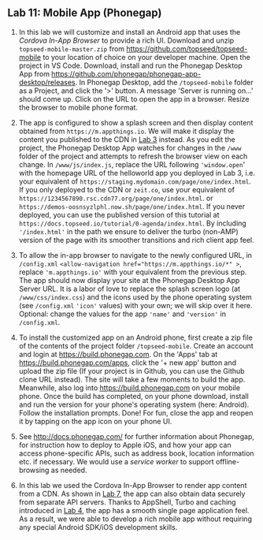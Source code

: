 ## Lab 11: Mobile App (Phonegap) 

1. In this lab we will customize and install an Android app that uses the _Cordova In-App Browser_ to provide a rich UI. Download and unzip `topseed-mobile-master.zip` from <a href='https://github.com/topseed/topseed-mobile' target='_blank'>https://github.com/topseed/topseed-mobile</a> to your location of choice on your developer machine. Open the project in VS Code. Download, install and run the Phonegap Desktop App from <a href='https://github.com/phonegap/phonegap-app-desktop/releases' target='_blank'>https://github.com/phonegap/phonegap-app-desktop/releases</a>. In Phonegap Desktop, add the `/topseed-mobile` folder as a Project, and click the '>' button. A message 'Server is running on...' should come up. Click on the URL to open the app in a browser. Resize the browser to mobile phone format. 

2. The app is configured to show a splash screen and then display content obtained from `https://m.appthings.io`. We will make it display the content you published to the CDN in [Lab 3](./3-goLive/) instead. As you edit the project, the Phonegap Desktop App watches for changes in the `/www` folder of the project and attempts to refresh the browser view on each change. In `/www/js/index.js`, replace the URL following `'window.open`' with the homepage URL of the helloworld app you deployed in Lab 3, i.e. your equivalent of `https://staging.mydomain.com/page/one/index.html`. If you only deployed to the CDN or `zeit.co`, use your equivalent of `https://1234567890.rsc.cdn77.org/page/one/index.html`. or `https://demos-oosnsyzlphl.now.sh/page/one/index.html`. If you never deployed, you can use the published version of this tutorial at `https://docs.topseed.io/tutorial/0-agenda/index.html`. By including `'/index.html'` in the path we ensure to deliver the turbo (non-AMP) version of the page with its smoother transitions and rich client app feel.

3. To allow the in-app browser to navigate to the newly configured URL, in `/config.xml` `<allow-navigation href="https://m.appthings.io/*" >`, replace `'m.appthings.io'` with your equivalent from the previous step. The app should now display your site at the 
Phonegap Desktop App Server URL. It is a labor of love to replace the splash screen logo (at `/www/css/index.css`) and the icons used by the phone operating system (see `/config.xml` `'icon'` values) with your own; we will skip over it here. Optional: change the values for the app `'name'` and `'version'` in `/config.xml`.

4. To install the customized app on an Android phone, 
first create a zip file of the contents of the project folder `/topseed-mobile`. Create an account and login at <a href='https://build.phonegap.com' target='_blank'>https://build.phonegap.com</a>. 
On the 'Apps' tab at <a href='https://build.phonegap.com/apps' target='_blank'>https://build.phonegap.com/apps</a>, click the '+ new app' button and upload the zip file (If your project is in Github, you can use the Github clone URL instead). The site will take a few moments to build the app. Meanwhile, also log into <a href='https://build.phonegap.com' target='_blank'>https://build.phonegap.com</a> on your mobile phone. Once the build has completed, on your phone download, install and run the version for your phone's operating system (here: Android). Follow the installation prompts. Done! For fun, close the app and reopen it by tapping on the app icon on your phone UI.

5. See <a href='http://docs.phonegap.com/' target='_blank'>http://docs.phonegap.com/</a> for further information about Phonegap, for instruction how to deploy to Apple iOS, and how your app can access phone-specific APIs, such as address book, location information etc. if necessary. We would use a _service worker_ to support offline-browsing as needed.

6. In this lab we used the Cordova In-App Browser to render app content from a CDN. As shown in [Lab 7](./7-write/), the app can also obtain data securely from separate API servers. Thanks to AppShell, Turbo and caching introduced in [Lab 4](./4-appShell/), the app has a smooth single page application feel. As a result, we were able to develop a rich mobile app without requiring any special Android SDK/iOS development skills. 



